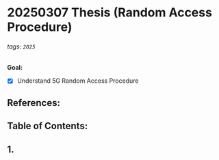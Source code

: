 # 20250307 Thesis (Random Access Procedure)

###### tags: `2025`

**Goal:**
- [x] Understand 5G Random Access Procedure

**References:**
- 

**Table of Contents:**
- 

## 1. 
